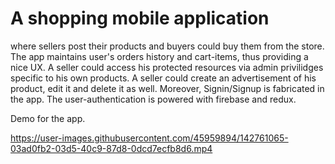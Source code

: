 # A shopping mobile application 
where sellers post their products and buyers could buy them from the store.
The app maintains user's orders history and cart-items, thus providing a nice UX.
A seller could access his protected resources via admin privilidges specific to his own products.
A seller could create an advertisement of his product, edit it and delete it as well.
Moreover, Signin/Signup is fabricated in the app.
The user-authentication is powered with firebase and redux.

Demo for the app.


https://user-images.githubusercontent.com/45959894/142761065-03ad0fb2-03d5-40c9-87d8-0dcd7ecfb8d6.mp4

